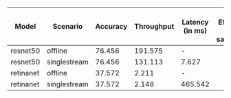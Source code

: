 | Model     | Scenario     |   Accuracy |   Throughput | Latency (in ms)   | Power Efficiency (in samples/J)   | TEST01   | TEST04   |
|-----------|--------------|------------|--------------|-------------------|-----------------------------------|----------|----------|
| resnet50  | offline      |     76.456 |      191.575 | -                 |                                   | passed   | passed   |
| resnet50  | singlestream |     76.456 |      131.113 | 7.627             |                                   | passed   | passed   |
| retinanet | offline      |     37.572 |        2.211 | -                 |                                   | passed   |          |
| retinanet | singlestream |     37.572 |        2.148 | 465.542           |                                   | passed   |          |